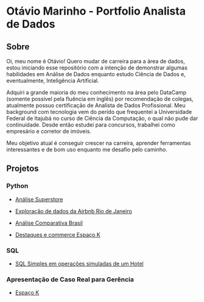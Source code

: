  # Otávio Marinho - Portfolio Analista de Dados
## Sobre
Oi, meu nome é Otávio! Quero mudar de carreira para a área de dados, estou iniciando esse repositório com a intenção de demonstrar algumas habilidades em Análise de Dados enquanto estudo Ciência de Dados e, eventualmente, Inteligência Artificial.

Adquiri a grande maioria do meu conhecimento na área pelo DataCamp (somente possível pela fluência em inglês) por recomendação de colegas, atualmente possuo certificação de Analista de Dados Profissional. Meu background com tecnologia vem do perído que frequentei a Universidade Federal de Itajubá no curso de Ciência da Computação, o qual não pude dar continuidade. Desde então estudei para concursos, trabalhei como empresário e corretor de imóveis.

Meu objetivo atual é conseguir crescer na carreira, aprender ferramentas interessantes e de bom uso enquanto me desafio pelo caminho.

## Projetos

### Python
* [Análise Superstore](https://github.com/OtavioMarinho/Portfolio-Analise-de-Dados/blob/main/SuperStore.ipynb)

* [Exploração de dados da Airbnb Rio de Janeiro](https://github.com/OtavioMarinho/Portfolio-Analise-de-Dados/blob/main/Airbnb_Rio_Analysis.ipynb)

* [Análise Comparativa Brasil](https://github.com/OtavioMarinho/Portfolio-Analise-de-Dados/blob/main/BrasilGeo.ipynb)

* [Destaques e commerce Espaço K](https://github.com/OtavioMarinho/Portfolio-Analise-de-Dados/blob/main/kvendas.ipynb)

### SQL
* [SQL Simples em operações simuladas de um Hotel](https://github.com/OtavioMarinho/Portfolio-Analise-de-Dados/blob/main/SQLDemo.ipynb)

### Apresentação de Caso Real para Gerência

* [Espaço K](https://github.com/OtavioMarinho/Portfolio-Analise-de-Dados/blob/main/An%C3%A1lise%20Espa%C3%A7o%20K.pdf)
